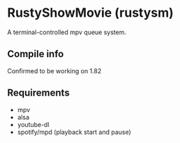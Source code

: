 # RustyShowMovie (rustysm)
A terminal-controlled mpv queue system. 

## Compile info
Confirmed to be working on 1.82

## Requirements
- mpv
- alsa
- youtube-dl
- spotify/mpd (playback start and pause)
